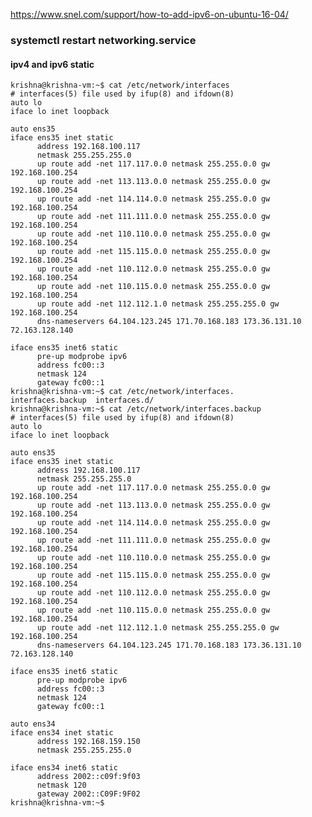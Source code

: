 https://www.snel.com/support/how-to-add-ipv6-on-ubuntu-16-04/

### systemctl restart networking.service

#### ipv4 and ipv6 static

    krishna@krishna-vm:~$ cat /etc/network/interfaces
    # interfaces(5) file used by ifup(8) and ifdown(8)
    auto lo
    iface lo inet loopback

    auto ens35
    iface ens35 inet static
          address 192.168.100.117
          netmask 255.255.255.0
          up route add -net 117.117.0.0 netmask 255.255.0.0 gw 192.168.100.254
          up route add -net 113.113.0.0 netmask 255.255.0.0 gw 192.168.100.254
          up route add -net 114.114.0.0 netmask 255.255.0.0 gw 192.168.100.254
          up route add -net 111.111.0.0 netmask 255.255.0.0 gw 192.168.100.254
          up route add -net 110.110.0.0 netmask 255.255.0.0 gw 192.168.100.254
          up route add -net 115.115.0.0 netmask 255.255.0.0 gw 192.168.100.254
          up route add -net 110.112.0.0 netmask 255.255.0.0 gw 192.168.100.254
          up route add -net 110.115.0.0 netmask 255.255.0.0 gw 192.168.100.254
          up route add -net 112.112.1.0 netmask 255.255.255.0 gw 192.168.100.254
          dns-nameservers 64.104.123.245 171.70.168.183 173.36.131.10 72.163.128.140

    iface ens35 inet6 static
          pre-up modprobe ipv6
          address fc00::3
          netmask 124
          gateway fc00::1
    krishna@krishna-vm:~$ cat /etc/network/interfaces.
    interfaces.backup  interfaces.d/
    krishna@krishna-vm:~$ cat /etc/network/interfaces.backup
    # interfaces(5) file used by ifup(8) and ifdown(8)
    auto lo
    iface lo inet loopback

    auto ens35
    iface ens35 inet static
          address 192.168.100.117
          netmask 255.255.255.0
          up route add -net 117.117.0.0 netmask 255.255.0.0 gw 192.168.100.254
          up route add -net 113.113.0.0 netmask 255.255.0.0 gw 192.168.100.254
          up route add -net 114.114.0.0 netmask 255.255.0.0 gw 192.168.100.254
          up route add -net 111.111.0.0 netmask 255.255.0.0 gw 192.168.100.254
          up route add -net 110.110.0.0 netmask 255.255.0.0 gw 192.168.100.254
          up route add -net 115.115.0.0 netmask 255.255.0.0 gw 192.168.100.254
          up route add -net 110.112.0.0 netmask 255.255.0.0 gw 192.168.100.254
          up route add -net 110.115.0.0 netmask 255.255.0.0 gw 192.168.100.254
          up route add -net 112.112.1.0 netmask 255.255.255.0 gw 192.168.100.254
          dns-nameservers 64.104.123.245 171.70.168.183 173.36.131.10 72.163.128.140

    iface ens35 inet6 static
          pre-up modprobe ipv6
          address fc00::3
          netmask 124
          gateway fc00::1

    auto ens34
    iface ens34 inet static
          address 192.168.159.150
          netmask 255.255.255.0

    iface ens34 inet6 static
          address 2002::c09f:9f03
          netmask 120
          gateway 2002::C09F:9F02
    krishna@krishna-vm:~$
